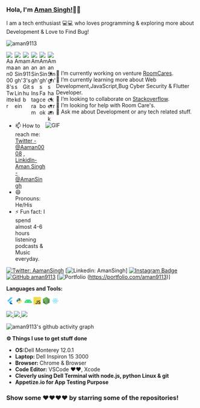 ### Hola, I'm [Aman Singh!](https://aman9113.github.io/my-protfolio/)👋👋
I am a tech enthusiast 💻💻 who loves programming & exploring more about Development & Love to Find  Bug!
<p align="left">
<img src="https://komarev.com/ghpvc/?username=aman9113&label=Profile views&color=green&style=plastic" alt="aman9113" /> 
</p>


<a href="https://twitter.com/Aaman0008">
  <img align="left" alt="Aaman0008's Twitter" width="22px" src="https://cdn.jsdelivr.net/npm/simple-icons@v3/icons/twitter.svg" />
</a>
<a href="https://www.linkedin.com/in/aman-singh-484549202/">
  <img align="left" alt="Aman Singh's Linkdein" width="22px" src="https://cdn.jsdelivr.net/npm/simple-icons@v3/icons/linkedin.svg" />
</a>
<a href="https://github.com/aman9113/">
  <img align="left" alt="aman9113's Github" width="22px" src="https://cdn.jsdelivr.net/npm/simple-icons@v3/icons/github.svg" />
</a>

<a href="https://www.instagram.com/__amansingh__0008/">
  <img align="left" alt="Aman Singh's Instagram" width="22px" src="https://cdn.jsdelivr.net/npm/simple-icons@v3/icons/instagram.svg" />
</a>
<a href="https://www.facebook.com/amansingh.socialist/">
  <img align="left" alt="Aman Singh's Facebook" width="22px" src="https://cdn.jsdelivr.net/npm/simple-icons@v3/icons/facebook.svg" />
<a href="https://www.hackerrank.com/amansinghajay222">
  <img align="left" alt="Aman Singh's hackerrank" width="22px" src="https://cdn.jsdelivr.net/npm/simple-icons@v3/icons/hackerrank.svg" />
	</a><img align="right" alt="GIF" src="https://camo.githubusercontent.com/992babdffd8c74a1502de375fbdf7e4d54773242/68747470733a2f2f6d656469612e67697068792e636f6d2f6d656469612f53576f536b4e36447854737a71494b4571762f67697068792e676966" width="400" height="355" />

</a>
<a href="https://aman9113.github.io/my-portfolio/">
</a>
<br/>
<br/>


- 🔭 I’m currently working on venture [RoomCares](https://www.facebook.com/roomcares/).
- 🌱 I’m currently learning more about Web Development,JavaScript,Bug Cyber Security & Flutter Developer.
- 👯 I’m looking to collaborate on [Stackoverflow](https://stackoverflow.com/users/18575240/aman-singh).
- 🤔 I’m looking for help with Room Care's.
- 💬 Ask me about Development or any tech related stuff.
- 📫 How to reach me: [Twitter - @Aaman0008](https://twitter.com/Aaman0008) , [LinkidIn-Aman Singh - @AmanSingh](https://www.linkedin.com/in/aman-singh-484549202/)
- 😄 Pronouns: He/His    
- ⚡ Fun fact: I spend almost 4-6 hours listening podcasts & Music everyday.        
           
 
[![Twitter: AamanSingh](https://img.shields.io/twitter/follow/AamanSingh?style=social)](https://twitter.com/Aaman0008)
[![Linkedin: AmanSingh](https://img.shields.io/badge/-amansingh-blue?style=flat-square&logo=Linkedin&logoColor=white&link=https://www.linkedin.com/in/aman-singh-484549202//)]
[![Instagram Badge](https://img.shields.io/badge/-Instagram-e4405f?style=flat-square&logo=Instagram&logoColor=white)](https://www.instagram.com/__amansingh__0008/) 
[![GitHub aman9113](https://img.shields.io/github/followers/aman9113?label=follow&style=social)](https://github.com/aman9113)
[![Portfolio](https://aman9113.github.io/my-portfolio/) (https://portfolio.com/aman9113)]

**Languages and Tools:**  

<code><img height="20" src="https://raw.githubusercontent.com/github/explore/80688e429a7d4ef2fca1e82350fe8e3517d3494d/topics/flutter/flutter.png"></code>
<code><img height="20" src="https://raw.githubusercontent.com/github/explore/80688e429a7d4ef2fca1e82350fe8e3517d3494d/topics/python/python.png"></code>
<code><img height="20" src="https://raw.githubusercontent.com/github/explore/80688e429a7d4ef2fca1e82350fe8e3517d3494d/topics/android/android.png"></code>
<code><img height="20" src="https://raw.githubusercontent.com/github/explore/80688e429a7d4ef2fca1e82350fe8e3517d3494d/topics/javascript/javascript.png"></code>
<code><img height="20" src="https://raw.githubusercontent.com/github/explore/80688e429a7d4ef2fca1e82350fe8e3517d3494d/topics/nodejs/nodejs.png"></code>
<code><img height="20" src="https://raw.githubusercontent.com/github/explore/80688e429a7d4ef2fca1e82350fe8e3517d3494d/topics/react/react.png"></code>   

<a href="https://github.com/aman9113">
<img height="114em"src="https://github-readme-stats.vercel.app/api?username=aman9113&show_icons=true&theme=algolia&include_all_commits=true&count_private=true"/>

<img height="114em" src="https://github-readme-stats-eight-theta.vercel.app/api/top-langs/?username=aman9113&layout=compact&langs_count=6&theme=algolia"/>
<img height="114em" src="https://github-readme-streak-stats.herokuapp.com/?user=aman9113&show_icons=true&locale=en&layout=compact&theme=algolia&line_height=0"/>
</a>

![aman9113's github activity graph](https://activity-graph.herokuapp.com/graph?username=aman9113&bg_color=000000&color=4cd8f0&line=2fc8ee&point=ffffff&area=true&hide_border=true)

<b>⚙️ Things I use to get stuff done</b></summary>
  	<ul>
  	    <li><b>OS:</b>Dell Monterey 12.0.1</li>
	    <li><b>Laptop: </b> Dell Inspiron 15 3000</li>
  	    <li><b>Browser: </b>Chrome & Browser</li>
	    <li><b>Code Editor:</b> VSCode ❤❤, Xcode</li>
            <li><b>Cleverly using Dell Terminal with node.js, python Linux & git</li>
		<li><b>Appetize.io for App Testing Purpose</li>
	</ul>	

<div align="centre">

### Show some ❤❤❤❤ by starring some of the repositories!





</div>
  
